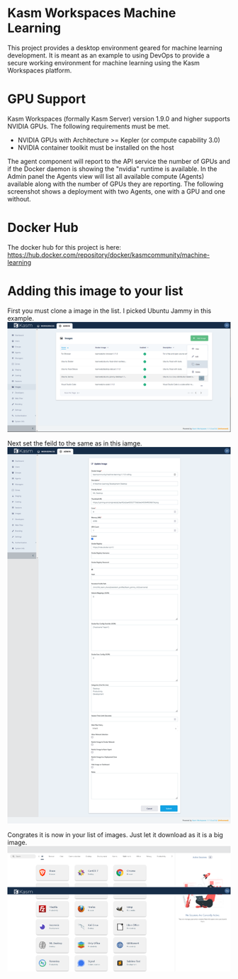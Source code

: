 # Kasm Workspaces Machine Learning

This project provides a desktop environment geared for machine learning development. It is meant as an example to using DevOps to provide a secure working environment for machine learning using the Kasm Workspaces platform.


# GPU Support

Kasm Workspaces (formally Kasm Server) version 1.9.0 and higher supports NVIDIA GPUs. The following requirements must be met.
* NVIDIA GPUs with Architecture >= Kepler (or compute capability 3.0)
* NVIDIA container toolkit must be installed on the host

The agent component will report to the API service the number of GPUs and if the Docker daemon is showing the "nvidia" runtime is available. In the Admin panel the Agents view will list all available compute (Agents) available along with the number of GPUs they are reporting. The following screenshot shows a deployment with two Agents, one with a GPU and one without.

# Docker Hub

The docker hub for this project is here: https://hub.docker.com/repository/docker/kasmcommunity/machine-learning

# Adding this image to your list

First you must clone a image in the list. I picked Ubuntu Jammy in this example.
![](resources/clone.png)

Next set the feild to the same as in this iamge.
![](resources/image_setup.png)

Congrates it is now in your list of images. Just let it download as it is a big image.
![](resources/in_list.png)
